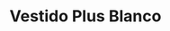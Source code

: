 ---
id: vestido-blanco-plus-flores
title: Vestido Plus Blanco 
regularPrice: 46.16
price: 46.16
image: 
- vestido-blanco-plus-flores-1.webp
- vestido-blanco-plus-flores-2.webp
description: Vestido blanco con elástico en busco y cintura.
material: Poliester 
sizes: 
- XL
- 1XL
- 2XL
creationDate: "2025/02/01"
isSale: false
isStock: true
startDate: "2025-02-11"
endDate: "2025-02-15"
---